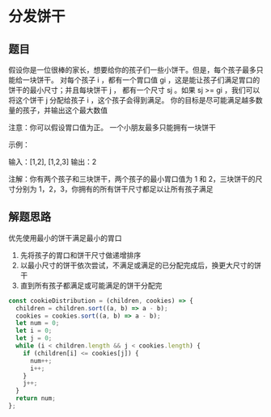 # 分发饼干

## 题目

假设你是一位很棒的家长，想要给你的孩子们一些小饼干。但是，每个孩子最多只能给一块饼干。
对每个孩子 i ，都有一个胃口值 gi ，这是能让孩子们满足胃口的饼干的最小尺寸；并且每块饼干 j ，
都有一个尺寸 sj 。如果 sj >= gi ，我们可以将这个饼干 j 分配给孩子 i ，这个孩子会得到满足。
你的目标是尽可能满足越多数量的孩子，并输出这个最大数值

注意：你可以假设胃口值为正。 一个小朋友最多只能拥有一块饼干

示例：

输入：[1,2], [1,2,3]
输出：2

注解：你有两个孩子和三块饼干，两个孩子的最小胃口值为 1 和 2，三块饼干的尺寸分别为 1，2，3，你拥有的所有饼干尺寸都足以让所有孩子满足

## 解题思路

优先使用最小的饼干满足最小的胃口

1. 先将孩子的胃口和饼干尺寸做递增排序
2. 以最小尺寸的饼干依次尝试，不满足或满足的已分配完成后，换更大尺寸的饼干
3. 直到所有孩子都满足或可能满足的饼干分配完

```js
const cookieDistribution = (children, cookies) => {
  children = children.sort((a, b) => a - b);
  cookies = cookies.sort((a, b) => a - b);
  let num = 0;
  let i = 0;
  let j = 0;
  while (i < children.length && j < cookies.length) {
    if (children[i] <= cookies[j]) {
      num++;
      i++;
    }
    j++;
  }
  return num;
};
```
